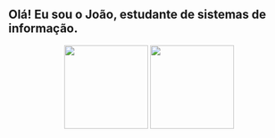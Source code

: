 ## Olá! Eu sou o João, estudante de sistemas de informação.

<div align="center">  
  <img  height="150" src="https://github-readme-stats.vercel.app/api?username=JaoNevs&show_icons=true&theme=transparent" /> 
  <img  height="150" src="https://github-readme-stats.vercel.app/api/top-langs/?username=JaoNevs&layout=compact&theme=transparent" /> 
</div>


<br>
<br>
</div>
